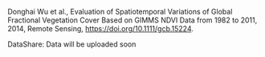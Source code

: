 Donghai Wu et al., Evaluation of Spatiotemporal Variations of Global Fractional Vegetation Cover Based on GIMMS NDVI Data from 1982 to 2011, 2014, Remote Sensing, https://doi.org/10.1111/gcb.15224.

DataShare: Data will be uploaded soon
